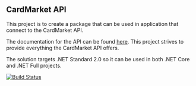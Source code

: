## CardMarket API
This project is to create a package that can be used in application that connect to the CardMarket API.

The documentation for the API can be found [here](https://api.cardmarket.com/ws/documentation). This project strives to provide everything the CardMarket API offers.

The solution targets .NET Standard 2.0 so it can be used in both .NET Core and .NET Full projects.

[![Build Status](https://travis-ci.org/WillemRB/CardMarket.Api.svg?branch=master)](https://travis-ci.org/WillemRB/CardMarket.Api)
